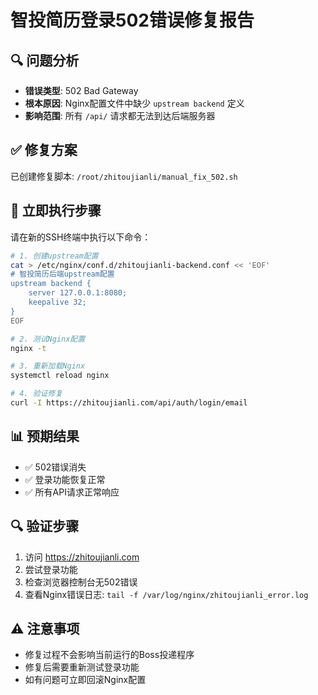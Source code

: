 # 智投简历登录502错误修复报告

## 🔍 问题分析
- **错误类型**: 502 Bad Gateway
- **根本原因**: Nginx配置文件中缺少 `upstream backend` 定义
- **影响范围**: 所有 `/api/` 请求都无法到达后端服务器

## ✅ 修复方案
已创建修复脚本: `/root/zhitoujianli/manual_fix_502.sh`

## 🚀 立即执行步骤

请在新的SSH终端中执行以下命令：

```bash
# 1. 创建upstream配置
cat > /etc/nginx/conf.d/zhitoujianli-backend.conf << 'EOF'
# 智投简历后端upstream配置
upstream backend {
    server 127.0.0.1:8080;
    keepalive 32;
}
EOF

# 2. 测试Nginx配置
nginx -t

# 3. 重新加载Nginx
systemctl reload nginx

# 4. 验证修复
curl -I https://zhitoujianli.com/api/auth/login/email
```

## 📊 预期结果
- ✅ 502错误消失
- ✅ 登录功能恢复正常
- ✅ 所有API请求正常响应

## 🔍 验证步骤
1. 访问 https://zhitoujianli.com
2. 尝试登录功能
3. 检查浏览器控制台无502错误
4. 查看Nginx错误日志: `tail -f /var/log/nginx/zhitoujianli_error.log`

## ⚠️ 注意事项
- 修复过程不会影响当前运行的Boss投递程序
- 修复后需要重新测试登录功能
- 如有问题可立即回滚Nginx配置


